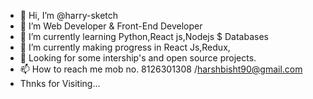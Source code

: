 - 👋 Hi, I’m @harry-sketch
- 👀 I’m Web Developer & Front-End Developer   
- 🌱 I’m currently learning Python,React js,Nodejs $ Databases
- 💞️ I’m currently making progress in React Js,Redux,
- 🔭 Looking for some intership's and open source projects.
- 📫 How to reach me mob no. 8126301308 /harshbisht90@gmail.com
- Thnks for Visiting...

<!---
harry-sketch/harry-sketch is a ✨ special ✨ repository because its `README.md` (this file) appears on your GitHub profile.
You can click the Preview link to take a look at your changes.
--->
